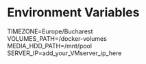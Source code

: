# Environment Variables

TIMEZONE=Europe/Bucharest </br>
VOLUMES_PATH=/docker-volumes </br>
MEDIA_HDD_PATH=/mnt/pool </br>
SERVER_IP=add_your_VMserver_ip_here </br>
